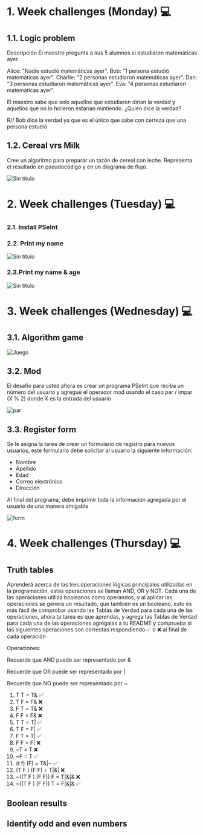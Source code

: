 # 1. Week challenges (Monday) 💻
## 1.1. Logic problem

Descripción
El maestro pregunta a sus 5 alumnos si estudiaron matemáticas ayer.

Alice: "Nadie estudió matemáticas ayer".
Bob: "1 persona estudió matemáticas ayer".
Charlie: "2 personas estudiaron matemáticas ayer".
Dan: "3 personas estudiaron matemáticas ayer".
Eva: "4 personas estudiaron matemáticas ayer".

El maestro sabe que solo aquellos que estudiaron dirían la verdad y aquellos que no lo hicieron estarían mintiendo. ¿Quién dice la verdad?

R// Bob dice la verdad ya que es el único que sabe con certeza que una persona estudió

## 1.2. Cereal vrs Milk

Cree un algoritmo para preparar un tazón de cereal con leche. Representa el resultado en pseudocódigo y en un diagrama de flujo.

![Sin título](https://user-images.githubusercontent.com/118086376/233247337-b6fc5314-4e75-43c8-97a6-c3a6fcea8c2c.png)

# 2. Week challenges (Tuesday) 💻
### 2.1. Install PSeInt

### 2.2. Print my name

![Sin título](https://user-images.githubusercontent.com/118086376/233263239-85e55cfc-8b6c-4f3b-8f7c-f7753d7c7f3d.png)

### 2.3.Print my name & age

![Sin título](https://user-images.githubusercontent.com/118086376/233266397-18eb7adf-8bf4-4670-b075-e7417cb41b3b.png)

# 3. Week challenges (Wednesday) 💻
## 3.1. Algorithm game

![Juego](https://github.com/KevinPatzan95/Practices_Core_Code_Fundamentals/assets/118086376/32f98cea-3ed9-476a-81b4-2e1e1a1c3713)

## 3.2. Mod

El desafío para usted ahora es crear un programa PSeInt que reciba un número del usuario y agregue el operador mod usando el caso par / impar (X % 2) donde X es la entrada del usuario

![par](https://github.com/KevinPatzan95/Practices_Core_Code_Fundamentals/assets/118086376/c0c529f3-2ac0-4ebc-8207-e5a13271ac60)

## 3.3. Register form

Se le asigna la tarea de crear un formulario de registro para nuevos usuarios, este formulario debe solicitar al usuario la siguiente información:

* Nombre
* Apellido
* Edad
* Correo electrónico
* Dirección

Al final del programa, debe imprimir toda la información agregada por el usuario de una manera amigable

![form](https://github.com/KevinPatzan95/Practices_Core_Code_Fundamentals/assets/118086376/853702c2-1c9b-4a58-83cd-00221040a8e1)

# 4. Week challenges (Thursday) 💻

## Truth tables

Aprenderá acerca de las tres operaciones lógicas principales utilizadas en la programación, estas operaciones se llaman AND, OR y NOT. Cada una de las operaciones utiliza booleanos como operandos, y al aplicar las operaciones se genera un resultado, que también es un booleano, esto es más fácil de comprobar usando las Tablas de Verdad para cada una de las operaciones, ahora tu tarea es que aprendas, y agrega las Tablas de Verdad para cada una de las operaciones agrégalas a tu README y comprueba si las siguientes operaciones son correctas respondiendo ✅ o ❌ al final de cada operación

Operaciones:

Recuerde que AND puede ser representado por &

Recuerde que OR puede ser representado por |

Recuerde que NO puede ser representado por ~

1. T T = T& ✅
2. T F = F& ❌
3. F T = T& ❌
4. F F = F& ❌
5. T T = T| ✅
6. T F = F| ✅
7. F T = T| ✅
8. F F = F| ❌
9. ~T = T ❌
10. ~F = T ✅
11. (t f) (F) = T&|~ ✅
12. (T F ) (F F) = T|&| ❌
13. ~((T F ) (F F)) F = T|&|& ❌ 
14. ~((T F ) (F F)) T = F|&|& ✅

## Boolean results


## Identify odd and even numbers
